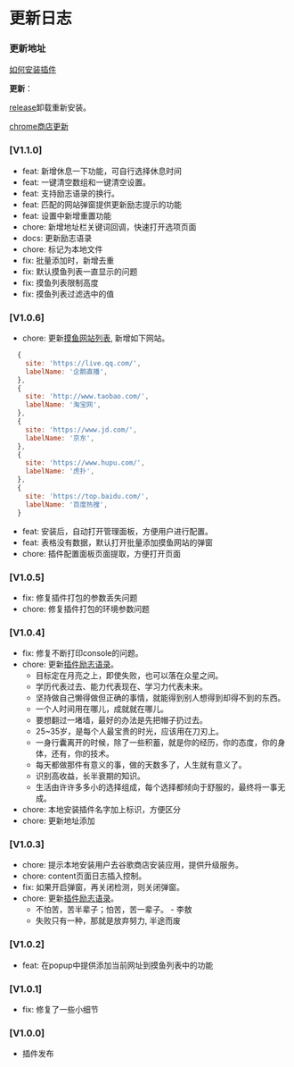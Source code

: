 # 更新日志

### 更新地址

[如何安装插件](https://github.com/OBKoro1/stop-mess-around/wiki/%E5%BF%AB%E9%80%9F%E4%B8%8A%E6%89%8B%E4%BB%A5%E5%8F%8A%E4%BD%BF%E7%94%A8%E8%AF%B4%E6%98%8E#%E5%AE%89%E8%A3%85%E6%8F%92%E4%BB%B6)

**更新**：

[release](https://github.com/OBKoro1/stop-mess-around/releases)卸载重新安装。

[chrome商店更新](https://chrome.google.com/webstore/detail/stop-mess-around/gbjbkekbbjbieijpebieifkmahlagncm/related?hl=zh-CN)

### [V1.1.0]

<!-- TODO: 增加励志功能 在检测到的弹窗中 展示一个弹窗 展示所有励志话语 -->

* feat: 新增休息一下功能，可自行选择休息时间
* feat:  一键清空数组和一键清空设置。
* feat: 支持励志语录的换行。
* feat: 匹配的网站弹窗提供更新励志提示的功能
* feat: 设置中新增重置功能
* chore: 新增地址栏关键词回调，快速打开选项页面
* docs: 更新励志语录
* chore: 标记为本地文件
* fix: 批量添加时，新增去重
* fix: 默认摸鱼列表一直显示的问题
* fix: 摸鱼列表限制高度
* fix: 摸鱼列表过滤选中的值

### [V1.0.6]

* chore: 更新[摸鱼网站列表](https://github.com/OBKoro1/stop-mess-around/blob/master/src/utils/Default.js), 新增如下网站。
```js
  {
    site: 'https://live.qq.com/',
    labelName: '企鹅直播',
  },
  {
    site: 'http://www.taobao.com/',
    labelName: '淘宝网',
  },
  {
    site: 'https://www.jd.com/',
    labelName: '京东',
  },
  {
    site: 'https://www.hupu.com/',
    labelName: '虎扑',
  },
  {
    site: 'https://top.baidu.com/',
    labelName: '百度热搜',
  }
```
* feat: 安装后，自动打开管理面板，方便用户进行配置。
* feat: 表格没有数据，默认打开批量添加摸鱼网站的弹窗
* chore: 插件配置面板页面提取，方便打开页面

### [V1.0.5]

* fix: 修复插件打包的参数丢失问题
* chore: 修复插件打包的环境参数问题

### [V1.0.4]

* fix: 修复不断打印console的问题。
* chore: 更新[插件励志语录](https://github.com/OBKoro1/stop-mess-around/blob/master/src/utils/Default.js)。
    * 目标定在月亮之上，即使失败，也可以落在众星之间。
    * 学历代表过去、能力代表现在、学习力代表未来。
    * 坚持做自己懒得做但正确的事情，就能得到别人想得到却得不到的东西。
    * 一个人时间用在哪儿，成就就在哪儿。
    * 要想翻过一堵墙，最好的办法是先把帽子扔过去。
    * 25~35岁，是每个人最宝贵的时光，应该用在刀刃上。
    * 一身行囊离开的时候，除了一些积蓄，就是你的经历，你的态度，你的身体，还有，你的技术。
    * 每天都做那件有意义的事，做的天数多了，人生就有意义了。
    * 识别高收益，长半衰期的知识。
    * 生活由许许多多小的选择组成，每个选择都倾向于舒服的，最终将一事无成。
* chore: 本地安装插件名字加上标识，方便区分
* chore: 更新地址添加

### [V1.0.3]

* chore: 提示本地安装用户去谷歌商店安装应用，提供升级服务。
* chore: content页面日志插入控制。
* fix: 如果开启弹窗，再关闭检测，则关闭弹窗。
* chore: 更新[插件励志语录](https://github.com/OBKoro1/stop-mess-around/blob/master/src/utils/Default.js)。
    * 不怕苦，苦半辈子；怕苦，苦一辈子。 - 李敖
    * 失败只有一种，那就是放弃努力, 半途而废

### [V1.0.2]

* feat: 在popup中提供添加当前网址到摸鱼列表中的功能

### [V1.0.1]

* fix: 修复了一些小细节

### [V1.0.0]

* 插件发布
